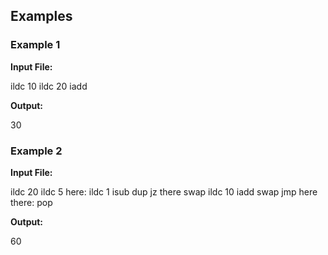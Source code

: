 ## Examples

### Example 1
**Input File:**

ildc 10
ildc 20
iadd

**Output:**

30


### Example 2
**Input File:**

ildc 20
ildc 5
here: ildc 1
isub
dup
jz there
swap
ildc 10
iadd
swap
jmp here
there:
pop

**Output:**

60